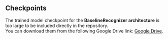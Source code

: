 ## Checkpoints

The trained model checkpoint for the **BaselineRecognizer architecture** is too large to be included directly in the repository.  
You can download them from the following Google Drive link: [Google Drive](https://drive.google.com/file/d/1t0d9yFnCPztuQVm_l7CbXkx2NM9tCif6/view?usp=drive_link).
